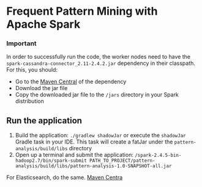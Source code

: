 # Frequent Pattern Mining with Apache Spark

### Important

In order to successfully run the code, the worker nodes need to have the `spark-cassandra-connector_2.11-2.4.2.jar`  dependency in their classpath. For this, you should:

* Go to the [Maven Central](https://mvnrepository.com/artifact/com.datastax.spark/spark-cassandra-connector_2.11/2.4.2) of the dependency
* Download the jar file
* Copy the downloaded jar file to the `/jars` directory in your Spark distribution

## Run the application

1. Build the application: `./gradlew shadowJar` or execute the `shadowJar` Gradle task in your IDE. This task will create a fatJar under the `pattern-analysis/build/libs` directory
2. Open up a terminal and submit the application: `/spark-2.4.5-bin-hadoop2.7/bin/spark-submit PATH_TO_PROJECT/pattern-analysis/build/libs/pattern-analysis-1.0-SNAPSHOT-all.jar`

For Elasticsearch, do the same. [Maven Centra](https://mvnrepository.com/artifact/org.elasticsearch/elasticsearch-spark-20_2.11/7.4.2)